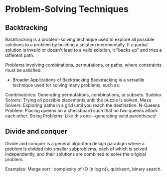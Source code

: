 # Problem-Solving Techniques

## Backtracking

Backtracking is a problem-solving technique used to explore all possible solutions to a problem by building a solution incrementally. If a partial solution is invalid or doesn't lead to a valid solution, it "backs up" and tries a different path.

Problems involving combinations, permutations, or paths, where constraints must be satisfied.

- Broader Applications of Backtracking
  Backtracking is a versatile technique used for solving many problems, such as:

Combinatorics: Generating permutations, combinations, or subsets.
Sudoku Solvers: Trying all possible placements until the puzzle is solved.
Maze Solvers: Exploring paths in a grid until you reach the destination.
N-Queens Problem: Placing queens on a chessboard such that no two queens attack each other.
String Problems: Like this one—generating valid parentheses!

## Divide and conquer

Divide and conquer is a general algorithm design paradigm where a problem is divided into smaller subproblems, each of which is solved independently, and their solutions are combined to solve the original problem.

Examples: Merge sort : complexity of (O (n log n)), quicksort, binary search.
